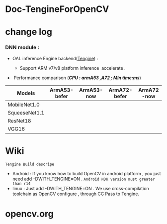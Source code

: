 # Doc-TengineForOpenCV

# change log
### DNN module :

* OAL inference Engine backend([Tengine](https://github.com/OAID/Tengine)) : 
    - Support ARM v7/v8 platform inference  accelerate . 

*  Performance comparison (***CPU : armA53 ,A72 ; Min time:ms***)

| Models | ArmA53-befer   | ArmA53-now  | ArmA72-befer  | ArmA72 -now  | 
| ---       | ---                  | ---               | ---                 | ---                 |
| MobileNet1.0 |              |                    |                      |
| SqueeseNet1.1 |  |  |  |
| ResNet18 |  |  |  |
| VGG16 |  |  |  |

# Wiki 
```Tengine Build descripe  ``` 
* Android : 
    If  you know how to build OpenCV in android platform , you just need add -DWITH_TENGINE=ON . 
        ``` Android NDK version must greater than r14 ```
* linux :
    Just add -DWITH_TENGINE=ON . We use cross-compilation toolchain as OpenCV configure , through CC Pass to Tengine. 
    
    
# opencv.org 
